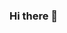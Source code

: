### Hi there 👋

<!--
**anantakumari04/anantakumari04** is a ✨ _special_ ✨ repository because its `README.md` (this file) appears on your GitHub profile.

Here are some ideas to get you started:

- 🌱 I’m currently learning B.tech (CSE) from lovely professional university.
- 👯 I’m looking to collaborate on ...
- 🤔 I’m looking for help with ...
- 💬 Ask me about ...
- 📫 you can reach me on linkedin
- 😄 Pronouns: ...
- ⚡ I am funny
-->
